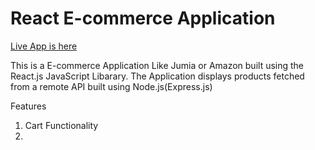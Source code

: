 # React E-commerce Application

[Live App is here ](https://cartifyweb.vercel.app/)

This is a E-commerce Application Like Jumia or Amazon built using the React.js 
JavaScript Libarary. The Application displays products fetched from a remote API
built using Node.js(Express.js)


Features
1. Cart Functionality 
2. 


